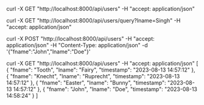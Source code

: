 curl -X GET "http://localhost:8000/api/users" -H "accept: application/json"

curl -X GET "http://localhost:8000/api/users/query?lname=Singh" -H "accept: application/json"



curl -X POST "http://localhost:8000/api/users" -H "accept: application/json" -H "Content-Type: application/json" -d '{"fname":"John","lname":"Doe"}'



curl -X GET "http://localhost:8000/api/users" -H "accept: application/json"
[
  {
    "fname": "Tooth",
    "lname": "Fairy",
    "timestamp": "2023-08-13 14:57:12"
  },
  {
    "fname": "Knecht",
    "lname": "Ruprecht",
    "timestamp": "2023-08-13 14:57:12"
  },
  {
    "fname": "Easter",
    "lname": "Bunny",
    "timestamp": "2023-08-13 14:57:12"
  },
  {
    "fname": "John",
    "lname": "Doe",
    "timestamp": "2023-08-13 14:58:24"
  }
]


    